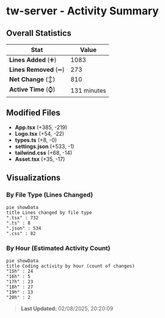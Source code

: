 # tw-server - Activity Summary 

## Overall Statistics

| Stat                   | Value                                                             |
| ---------------------- | ----------------------------------------------------------------- |
| **Lines Added** (➕)   | 1083                                          |
| **Lines Removed** (➖) | 273                                        |
| **Net Change** (↕)    | 810                |
| **Active Time** (⌚)   | 131 minutes |


## Modified Files
- **App.tsx** (+385, -219)
- **Logo.tsx** (+54, -22)
- **types.ts** (+8, -0)
- **settings.json** (+533, -1)
- **tailwind.css** (+68, -14)
- **Asset.tsx** (+35, -17)

## Visualizations

### By File Type (Lines Changed)

```mermaid
pie showData
title Lines changed by file type
".tsx" : 732
".ts" : 8
".json" : 534
".css" : 82
```

### By Hour (Estimated Activity Count)

```mermaid
pie showData
title Coding activity by hour (count of changes)
"15h" : 24
"16h" : 5
"17h" : 23
"18h" : 27
"19h" : 13
"20h" : 2
```


> **Last Updated:** 02/08/2025, 20:20:09